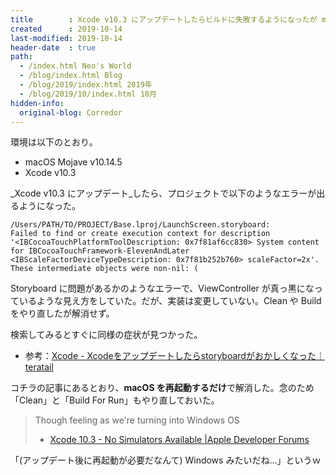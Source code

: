 ```yaml
---
title        : Xcode v10.3 にアップデートしたらビルドに失敗するようになったが macOS の再起動で解消した
created      : 2019-10-14
last-modified: 2019-10-14
header-date  : true
path:
  - /index.html Neo's World
  - /blog/index.html Blog
  - /blog/2019/index.html 2019年
  - /blog/2019/10/index.html 10月
hidden-info:
  original-blog: Corredor
---
```


環境は以下のとおり。

- macOS Mojave v10.14.5
- Xcode v10.3

_Xcode v10.3 にアップデート_したら、プロジェクトで以下のようなエラーが出るようになった。

```
/Users/PATH/TO/PROJECT/Base.lproj/LaunchScreen.storyboard:
Failed to find or create execution context for description
'<IBCocoaTouchPlatformToolDescription: 0x7f81af6cc830> System content for IBCocoaTouchFramework-ElevenAndLater <IBScaleFactorDeviceTypeDescription: 0x7f81b252b760> scaleFactor=2x'.
These intermediate objects were non-nil: (
```

Storyboard に問題があるかのようなエラーで、ViewController が真っ黒になっているような見え方をしていた。だが、実装は変更していない。Clean や Build をやり直したが解消せず。

検索してみるとすぐに同様の症状が見つかった。

- 参考：[Xcode - Xcodeをアップデートしたらstoryboardがおかしくなった｜teratail](https://teratail.com/questions/202050)

コチラの記事にあるとおり、**macOS を再起動するだけ**で解消した。念のため「Clean」と「Build For Run」もやり直しておいた。

> Though feeling as we're turning into Windows OS
> 
> - [Xcode 10.3 - No Simulators Available |Apple Developer Forums](https://forums.developer.apple.com/thread/120250)

「(アップデート後に再起動が必要だなんて) Windows みたいだね…」というｗ
